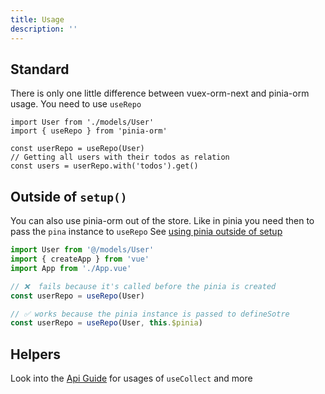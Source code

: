 ```yaml
---
title: Usage
description: ''
---
```


## Standard

There is only one little difference between vuex-orm-next and pinia-orm usage. You need to use ``useRepo``

  ```js{}
  import User from './models/User'
  import { useRepo } from 'pinia-orm'

  const userRepo = useRepo(User)
  // Getting all users with their todos as relation
  const users = userRepo.with('todos').get()
  ```
## Outside of `setup()`

You can also use pinia-orm out of the store. Like in pinia you need then to pass the `pina` instance to `useRepo`
See [using pinia outside of setup](https://pinia.vuejs.org/ssr/#using-the-store-outside-of-setup)

```js
import User from '@/models/User'
import { createApp } from 'vue'
import App from './App.vue'

// ❌  fails because it's called before the pinia is created
const userRepo = useRepo(User)

// ✅ works because the pinia instance is passed to defineSotre
const userRepo = useRepo(User, this.$pinia)
```

## Helpers

Look into the [Api Guide](../../api/composables/helpers/use-collect) for usages of `useCollect` and more
